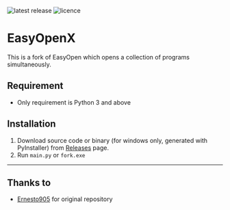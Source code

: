 ![latest release](https://img.shields.io/github/v/release/ygz213/EasyOpen?style=flat-square "latest release")
![licence](https://img.shields.io/github/license/ygz213/EasyOpen?style=flat-square)
# EasyOpenX

This is a fork of EasyOpen which opens a collection of programs simultaneously.

## Requirement

- Only requirement is Python 3 and above

## Installation

1. Download source code or binary (for windows only, generated with PyInstaller) from [Releases](https://github.com/ygz213/EasyOpen/releases) page.
2. Run `main.py` or `fork.exe`

---

## Thanks to

- [Ernesto905](https://github.com/Ernesto905) for original repository
